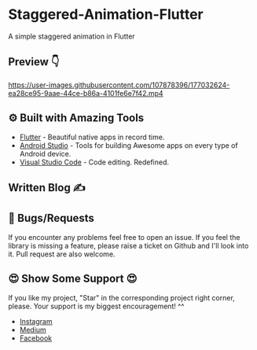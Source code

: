 # Staggered-Animation-Flutter

A simple staggered animation in Flutter

## Preview 👇

https://user-images.githubusercontent.com/107878396/177032624-ea28ce95-9aae-44ce-b86a-4101fe6e7f42.mp4


## ⚙️ Built with Amazing Tools
- [Flutter](https://flutter.dev/) - Beautiful native apps in record time.
- [Android Studio](https://developer.android.com/studio) - Tools for building Awesome apps on every type of Android device.
- [Visual Studio Code](https://code.visualstudio.com/) - Code editing. Redefined.

## Written Blog ✍


## 🐛 Bugs/Requests
If you encounter any problems feel free to open an issue. If you feel the library is missing a feature, please raise a ticket on Github and I'll look into it. Pull request are also welcome.



## 😍	Show Some Support 😍

If you like my project, "Star" in the corresponding project right corner, please. Your support is my biggest encouragement! ^^

- [Instagram](https://www.instagram.com/_flutter.queen/)
- [Medium](https://medium.com/@flutterqueen)
- [Facebook](https://www.facebook.com/profile.php?id=100082330156711)
